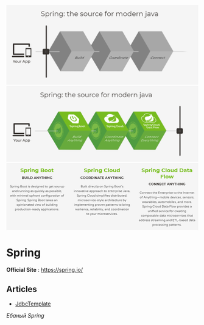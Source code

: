 ![](res/before.png)
<br>
![](res/after.png)
<br>
![](res/cards.png)
# Spring

**Official Site** : https://spring.io/

## Articles

* [JdbcTemplate](JdbcTemplate.md)

_Ебаный Spring_